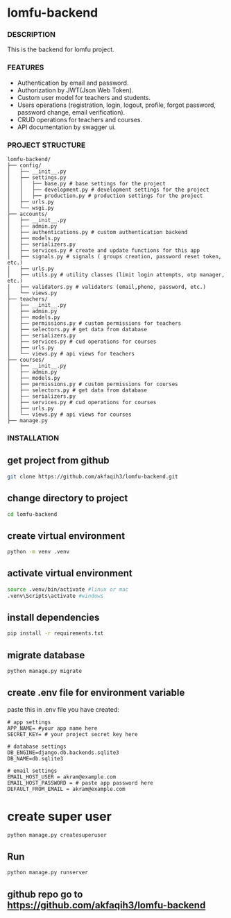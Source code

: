 # lomfu-backend

### DESCRIPTION

This is the backend for lomfu project.

### FEATURES

- Authentication by email and password.
- Authorization by JWT(Json Web Token).
- Custom user model for teachers and students.
- Users operations (registration, login, logout, profile, forgot password, password change, email verification).
- CRUD operations for teachers and courses.
- API documentation by swagger ui.

### PROJECT STRUCTURE

```
lomfu-backend/
├── config/
│   ├── __init__.py
│   ├── settings.py
│   │   ├── base.py # base settings for the project
│   │   ├── development.py # development settings for the project
│   │   ├── production.py # production settings for the project
│   ├── urls.py
│   └── wsgi.py
├── accounts/
│   ├── __init__.py
│   ├── admin.py
│   ├── authentications.py # custom authentication backend
│   ├── models.py 
│   ├── serializers.py 
│   ├── services.py # create and update functions for this app
│   ├── signals.py # signals ( groups creation, password reset token, etc.)
│   ├── urls.py
│   ├── utils.py # utility classes (limit login attempts, otp manager, etc.)
│   ├── validators.py # validators (email,phone, password, etc.)
│   └── views.py
├── teachers/
│   ├── __init__.py
│   ├── admin.py
│   ├── models.py
│   ├── permissions.py # custom permissions for teachers
│   ├── selectors.py # get data from database
│   ├── serializers.py
│   ├── services.py # cud operations for courses 
│   ├── urls.py
│   └── views.py # api views for teachers
├── courses/
│   ├── __init__.py
│   ├── admin.py
│   ├── models.py
│   ├── permissions.py # custom permissions for courses
│   ├── selectors.py # get data from database
│   ├── serializers.py
│   ├── services.py # cud operations for courses 
│   ├── urls.py
│   └── views.py # api views for courses
├── manage.py
```



### INSTALLATION
## get project from github

```bash
git clone https://github.com/akfaqih3/lomfu-backend.git
```

## change directory to project

```bash
cd lomfu-backend
```

## create virtual environment

```bash
python -m venv .venv
```

## activate virtual environment

```bash
source .venv/bin/activate #linux or mac
.venv\Scripts\activate #windows
```

## install dependencies

```bash
pip install -r requirements.txt
```

## migrate database

```bash
python manage.py migrate
```

## create .env file for environment variable

paste this in .env file you have created:

```
# app settings
APP_NAME= #your app name here
SECRET_KEY= # your project secret key here

# database settings
DB_ENGINE=django.db.backends.sqlite3
DB_NAME=db.sqlite3

# email settings
EMAIL_HOST_USER = akram@example.com
EMAIL_HOST_PASSWORD = # paste app password here
DEFAULT_FROM_EMAIL = akram@example.com
```

# create super user

```bash
python manage.py createsuperuser
```

## Run 

```bash
python manage.py runserver
```


## github repo  go to https://github.com/akfaqih3/lomfu-backend



